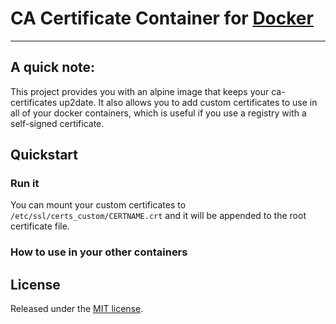 # CA Certificate Container for [Docker](https://www.docker.com/)

--------

## A quick note:

This project provides you with an alpine image that keeps your ca-certificates up2date. It also allows you to add custom certificates to use in all of your docker containers, which is useful if you use a registry with a self-signed certificate.

## Quickstart

### Run it

You can mount your custom certificates to `/etc/ssl/certs_custom/CERTNAME.crt` and it will be appended to the root certificate file.

### How to use in your other containers


## License

Released under the [MIT license](./LICENSE).

